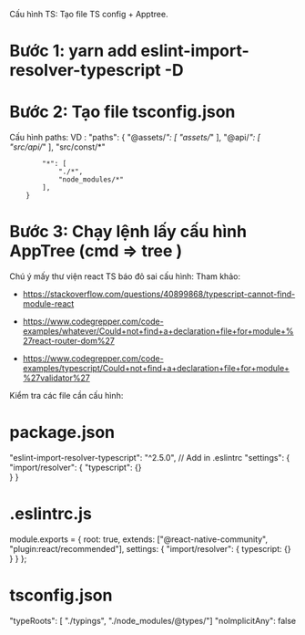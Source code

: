 Cấu hình TS: 
Tạo file TS config + Apptree.
# Bước 1: yarn add eslint-import-resolver-typescript -D

# Bước 2: Tạo file tsconfig.json
Cấu hình paths: 
VD :
        "paths": {
            "@assets/*": [
                "assets/*"
            ],
            "@api/*": [
                "src/api/*"
            ],
          "src/const/*"
        
            "*": [
                "./*",
                "node_modules/*"
            ],
        }

# Bước 3: Chạy lệnh lấy cấu hình AppTree (cmd => tree )

Chú ý mấy thư viện react TS báo đỏ sai cấu hình:
Tham khảo: 
+ https://stackoverflow.com/questions/40899868/typescript-cannot-find-module-react

+ https://www.codegrepper.com/code-examples/whatever/Could+not+find+a+declaration+file+for+module+%27react-router-dom%27

+ https://www.codegrepper.com/code-examples/typescript/Could+not+find+a+declaration+file+for+module+%27validator%27

Kiểm tra các file cần cấu hình: 
# package.json
"eslint-import-resolver-typescript": "^2.5.0",
// Add in .eslintrc
"settings": {
        "import/resolver": {
            "typescript": {}	
        }
    }

# .eslintrc.js
module.exports = {
  root: true,
  extends: ["@react-native-community", "plugin:react/recommended"],
  settings: {
    "import/resolver": {
      typescript: {}
    }
  }
};

# tsconfig.json
"typeRoots": [  "./typings",  "./node_modules/@types/"]
"noImplicitAny": false